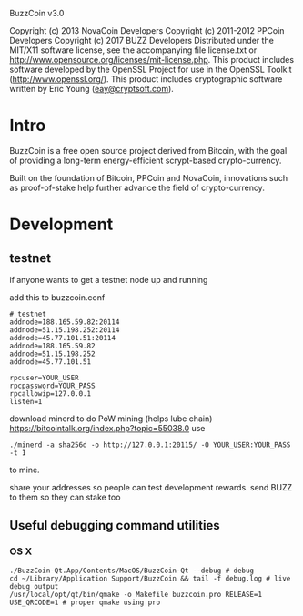 BuzzCoin v3.0

Copyright (c) 2013 NovaCoin Developers Copyright (c) 2011-2012 PPCoin Developers
Copyright (c) 2017 BUZZ Developers Distributed under the MIT/X11 software
license, see the accompanying file license.txt or
http://www.opensource.org/licenses/mit-license.php. This product includes
software developed by the OpenSSL Project for use in the OpenSSL Toolkit
(http://www.openssl.org/). This product includes cryptographic software written
by Eric Young (eay@cryptsoft.com).

# Intro

BuzzCoin is a free open source project derived from Bitcoin, with the goal of
providing a long-term energy-efficient scrypt-based crypto-currency.

Built on the foundation of Bitcoin, PPCoin and NovaCoin, innovations such as
proof-of-stake help further advance the field of crypto-currency.

# Development

## testnet

if anyone wants to get a testnet node up and running

add this to buzzcoin.conf

```
# testnet
addnode=188.165.59.82:20114
addnode=51.15.198.252:20114
addnode=45.77.101.51:20114
addnode=188.165.59.82
addnode=51.15.198.252
addnode=45.77.101.51

rpcuser=YOUR_USER
rpcpassword=YOUR_PASS
rpcallowip=127.0.0.1
listen=1
```

download minerd to do PoW mining (helps lube chain)
https://bitcointalk.org/index.php?topic=55038.0
use

```
./minerd -a sha256d -o http://127.0.0.1:20115/ -O YOUR_USER:YOUR_PASS -t 1
```

to mine.

share your addresses so people can test development rewards. send BUZZ to them so they can stake too

## Useful debugging command utilities

### OS X

```
./BuzzCoin-Qt.App/Contents/MacOS/BuzzCoin-Qt --debug # debug
cd ~/Library/Application Support/BuzzCoin && tail -f debug.log # live debug output
/usr/local/opt/qt/bin/qmake -o Makefile buzzcoin.pro RELEASE=1 USE_QRCODE=1 # proper qmake using pro
```
